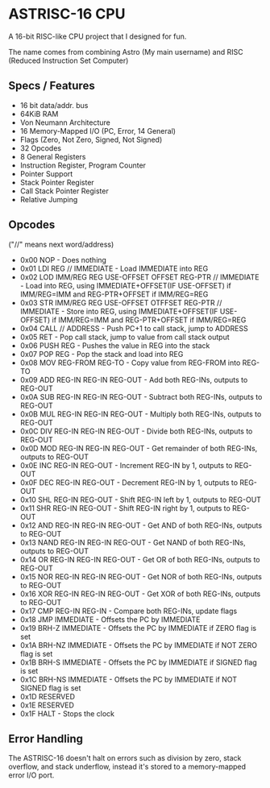 # ASTRISC-16 CPU

A 16-bit RISC-like CPU project that I designed for fun.

The name comes from combining Astro (My main username) and RISC (Reduced Instruction Set Computer)

## Specs / Features

- 16 bit data/addr. bus
- 64KiB RAM
- Von Neumann Architecture
- 16 Memory-Mapped I/O (PC, Error, 14 General)
- Flags (Zero, Not Zero, Signed, Not Signed)
- 32 Opcodes
- 8 General Registers
- Instruction Register, Program Counter
- Pointer Support
- Stack Pointer Register
- Call Stack Pointer Register
- Relative Jumping

## Opcodes

("//" means next word/address)
- 0x00 NOP - Does nothing
- 0x01 LDI REG // IMMEDIATE - Load IMMEDIATE into REG
- 0x02 LOD IMM/REG REG USE-OFFSET OFFSET REG-PTR // IMMEDIATE - Load into REG, using IMMEDIATE+OFFSET(IF USE-OFFSET) if IMM/REG=IMM and REG-PTR+OFFSET if IMM/REG=REG
- 0x03 STR IMM/REG REG USE-OFFSET OTFFSET REG-PTR // IMMEDIATE - Store into REG, using IMMEDIATE+OFFSET(IF USE-OFFSET) if IMM/REG=IMM and REG-PTR+OFFSET if IMM/REG=REG
- 0x04 CALL // ADDRESS - Push PC+1 to call stack, jump to ADDRESS
- 0x05 RET - Pop call stack, jump to value from call stack output
- 0x06 PUSH REG - Pushes the value in REG into the stack
- 0x07 POP REG - Pop the stack and load into REG
- 0x08 MOV REG-FROM REG-TO - Copy value from REG-FROM into REG-TO
- 0x09 ADD REG-IN REG-IN REG-OUT - Add both REG-INs, outputs to REG-OUT
- 0x0A SUB REG-IN REG-IN REG-OUT - Subtract both REG-INs, outputs to REG-OUT
- 0x0B MUL REG-IN REG-IN REG-OUT - Multiply both REG-INs, outputs to REG-OUT
- 0x0C DIV REG-IN REG-IN REG-OUT - Divide both REG-INs, outputs to REG-OUT
- 0x0D MOD REG-IN REG-IN REG-OUT - Get remainder of both REG-INs, outputs to REG-OUT
- 0x0E INC REG-IN REG-OUT - Increment REG-IN by 1, outputs to REG-OUT
- 0x0F DEC REG-IN REG-OUT - Decrement REG-IN by 1, outputs to REG-OUT
- 0x10 SHL REG-IN REG-OUT - Shift REG-IN left by 1, outputs to REG-OUT
- 0x11 SHR REG-IN REG-OUT - Shift REG-IN right by 1, outputs to REG-OUT
- 0x12 AND REG-IN REG-IN REG-OUT - Get AND of both REG-INs, outputs to REG-OUT
- 0x13 NAND REG-IN REG-IN REG-OUT - Get NAND of both REG-INs, outputs to REG-OUT
- 0x14 OR REG-IN REG-IN REG-OUT - Get OR of both REG-INs, outputs to REG-OUT
- 0x15 NOR REG-IN REG-IN REG-OUT - Get NOR of both REG-INs, outputs to REG-OUT
- 0x16 XOR REG-IN REG-IN REG-OUT - Get XOR of both REG-INs, outputs to REG-OUT
- 0x17 CMP REG-IN REG-IN - Compare both REG-INs, update flags
- 0x18 JMP IMMEDIATE - Offsets the PC by IMMEDIATE
- 0x19 BRH-Z IMMEDIATE - Offsets the PC by IMMEDIATE if ZERO flag is set
- 0x1A BRH-NZ IMMEDIATE - Offsets the PC by IMMEDIATE if NOT ZERO flag is set
- 0x1B BRH-S IMMEDIATE - Offsets the PC by IMMEDIATE if SIGNED flag is set
- 0x1C BRH-NS IMMEDIATE - Offsets the PC by IMMEDIATE if NOT SIGNED flag is set
- 0x1D RESERVED
- 0x1E RESERVED
- 0x1F HALT - Stops the clock

## Error Handling

The ASTRISC-16 doesn't halt on errors such as division by zero, stack overflow, and stack underflow, instead it's stored to a memory-mapped error I/O port.

